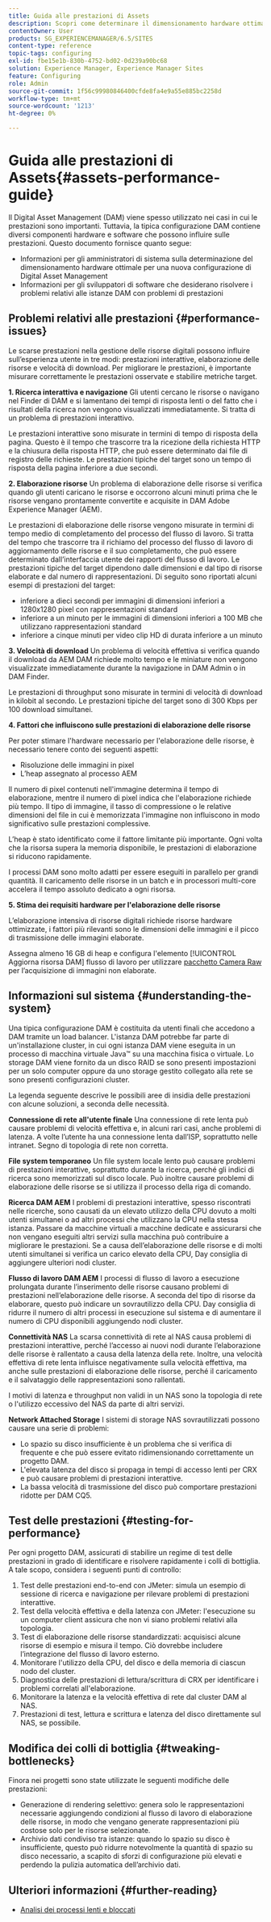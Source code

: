 ```yaml
---
title: Guida alle prestazioni di Assets
description: Scopri come determinare il dimensionamento hardware ottimale per una nuova configurazione di Digital Asset Management (DAM) e come risolvere i problemi di prestazioni
contentOwner: User
products: SG_EXPERIENCEMANAGER/6.5/SITES
content-type: reference
topic-tags: configuring
exl-id: fbe15e1b-830b-4752-bd02-0d239a90bc68
solution: Experience Manager, Experience Manager Sites
feature: Configuring
role: Admin
source-git-commit: 1f56c99980846400cfde8fa4e9a55e885bc2258d
workflow-type: tm+mt
source-wordcount: '1213'
ht-degree: 0%

---
```


# Guida alle prestazioni di Assets{#assets-performance-guide}

Il Digital Asset Management (DAM) viene spesso utilizzato nei casi in cui le prestazioni sono importanti. Tuttavia, la tipica configurazione DAM contiene diversi componenti hardware e software che possono influire sulle prestazioni. Questo documento fornisce quanto segue:

* Informazioni per gli amministratori di sistema sulla determinazione del dimensionamento hardware ottimale per una nuova configurazione di Digital Asset Management
* Informazioni per gli sviluppatori di software che desiderano risolvere i problemi relativi alle istanze DAM con problemi di prestazioni

## Problemi relativi alle prestazioni {#performance-issues}

Le scarse prestazioni nella gestione delle risorse digitali possono influire sull’esperienza utente in tre modi: prestazioni interattive, elaborazione delle risorse e velocità di download. Per migliorare le prestazioni, è importante misurare correttamente le prestazioni osservate e stabilire metriche target.

**1. Ricerca interattiva e navigazione** Gli utenti cercano le risorse o navigano nel Finder di DAM e si lamentano dei tempi di risposta lenti o del fatto che i risultati della ricerca non vengono visualizzati immediatamente. Si tratta di un problema di prestazioni interattivo.

Le prestazioni interattive sono misurate in termini di tempo di risposta della pagina. Questo è il tempo che trascorre tra la ricezione della richiesta HTTP e la chiusura della risposta HTTP, che può essere determinato dai file di registro delle richieste. Le prestazioni tipiche del target sono un tempo di risposta della pagina inferiore a due secondi.

**2. Elaborazione risorse** Un problema di elaborazione delle risorse si verifica quando gli utenti caricano le risorse e occorrono alcuni minuti prima che le risorse vengano prontamente convertite e acquisite in DAM Adobe Experience Manager (AEM).

Le prestazioni di elaborazione delle risorse vengono misurate in termini di tempo medio di completamento del processo del flusso di lavoro. Si tratta del tempo che trascorre tra il richiamo del processo del flusso di lavoro di aggiornamento delle risorse e il suo completamento, che può essere determinato dall’interfaccia utente dei rapporti del flusso di lavoro. Le prestazioni tipiche del target dipendono dalle dimensioni e dal tipo di risorse elaborate e dal numero di rappresentazioni. Di seguito sono riportati alcuni esempi di prestazioni del target:

* inferiore a dieci secondi per immagini di dimensioni inferiori a 1280x1280 pixel con rappresentazioni standard
* inferiore a un minuto per le immagini di dimensioni inferiori a 100 MB che utilizzano rappresentazioni standard
* inferiore a cinque minuti per video clip HD di durata inferiore a un minuto

**3. Velocità di download** Un problema di velocità effettiva si verifica quando il download da AEM DAM richiede molto tempo e le miniature non vengono visualizzate immediatamente durante la navigazione in DAM Admin o in DAM Finder.

Le prestazioni di throughput sono misurate in termini di velocità di download in kilobit al secondo. Le prestazioni tipiche del target sono di 300 Kbps per 100 download simultanei.

**4. Fattori che influiscono sulle prestazioni di elaborazione delle risorse**

Per poter stimare l&#39;hardware necessario per l&#39;elaborazione delle risorse, è necessario tenere conto dei seguenti aspetti:

* Risoluzione delle immagini in pixel
* L’heap assegnato al processo AEM

Il numero di pixel contenuti nell&#39;immagine determina il tempo di elaborazione, mentre il numero di pixel indica che l&#39;elaborazione richiede più tempo.
Il tipo di immagine, il tasso di compressione o le relative dimensioni del file in cui è memorizzata l&#39;immagine non influiscono in modo significativo sulle prestazioni complessive.

L’heap è stato identificato come il fattore limitante più importante. Ogni volta che la risorsa supera la memoria disponibile, le prestazioni di elaborazione si riducono rapidamente.

I processi DAM sono molto adatti per essere eseguiti in parallelo per grandi quantità. Il caricamento delle risorse in un batch e in processori multi-core accelera il tempo assoluto dedicato a ogni risorsa.

**5. Stima dei requisiti hardware per l&#39;elaborazione delle risorse**

L’elaborazione intensiva di risorse digitali richiede risorse hardware ottimizzate, i fattori più rilevanti sono le dimensioni delle immagini e il picco di trasmissione delle immagini elaborate.

Assegna almeno 16 GB di heap e configura l&#39;elemento [!UICONTROL Aggiorna risorsa DAM] flusso di lavoro per utilizzare [pacchetto Camera Raw](/help/assets/camera-raw.md) per l’acquisizione di immagini non elaborate.

## Informazioni sul sistema {#understanding-the-system}

Una tipica configurazione DAM è costituita da utenti finali che accedono a DAM tramite un load balancer. L&#39;istanza DAM potrebbe far parte di un&#39;installazione cluster, in cui ogni istanza DAM viene eseguita in un processo di macchina virtuale Java™ su una macchina fisica o virtuale. Lo storage DAM viene fornito da un disco RAID se sono presenti impostazioni per un solo computer oppure da uno storage gestito collegato alla rete se sono presenti configurazioni cluster.

La legenda seguente descrive le possibili aree di insidia delle prestazioni con alcune soluzioni, a seconda delle necessità.

**Connessione di rete all&#39;utente finale** Una connessione di rete lenta può causare problemi di velocità effettiva e, in alcuni rari casi, anche problemi di latenza. A volte l’utente ha una connessione lenta dall’ISP, soprattutto nelle intranet. Segno di topologia di rete non corretta.

**File system temporaneo** Un file system locale lento può causare problemi di prestazioni interattive, soprattutto durante la ricerca, perché gli indici di ricerca sono memorizzati sul disco locale. Può inoltre causare problemi di elaborazione delle risorse se si utilizza il processo della riga di comando.

**Ricerca DAM AEM** I problemi di prestazioni interattive, spesso riscontrati nelle ricerche, sono causati da un elevato utilizzo della CPU dovuto a molti utenti simultanei o ad altri processi che utilizzano la CPU nella stessa istanza. Passare da macchine virtuali a macchine dedicate e assicurarsi che non vengano eseguiti altri servizi sulla macchina può contribuire a migliorare le prestazioni. Se a causa dell’elaborazione delle risorse e di molti utenti simultanei si verifica un carico elevato della CPU, Day consiglia di aggiungere ulteriori nodi cluster.

**Flusso di lavoro DAM AEM** I processi di flusso di lavoro a esecuzione prolungata durante l’inserimento delle risorse causano problemi di prestazioni nell’elaborazione delle risorse. A seconda del tipo di risorse da elaborare, questo può indicare un sovrautilizzo della CPU. Day consiglia di ridurre il numero di altri processi in esecuzione sul sistema e di aumentare il numero di CPU disponibili aggiungendo nodi cluster.

**Connettività NAS** La scarsa connettività di rete al NAS causa problemi di prestazioni interattive, perché l’accesso ai nuovi nodi durante l’elaborazione delle risorse è rallentato a causa della latenza della rete. Inoltre, una velocità effettiva di rete lenta influisce negativamente sulla velocità effettiva, ma anche sulle prestazioni di elaborazione delle risorse, perché il caricamento e il salvataggio delle rappresentazioni sono rallentati.

I motivi di latenza e throughput non validi in un NAS sono la topologia di rete o l&#39;utilizzo eccessivo del NAS da parte di altri servizi.

**Network Attached Storage** I sistemi di storage NAS sovrautilizzati possono causare una serie di problemi:

* Lo spazio su disco insufficiente è un problema che si verifica di frequente e che può essere evitato ridimensionando correttamente un progetto DAM.
* L&#39;elevata latenza del disco si propaga in tempi di accesso lenti per CRX e può causare problemi di prestazioni interattive.
* La bassa velocità di trasmissione del disco può comportare prestazioni ridotte per DAM CQ5.

## Test delle prestazioni {#testing-for-performance}

Per ogni progetto DAM, assicurati di stabilire un regime di test delle prestazioni in grado di identificare e risolvere rapidamente i colli di bottiglia. A tale scopo, considera i seguenti punti di controllo:

1. Test delle prestazioni end-to-end con JMeter: simula un esempio di sessione di ricerca e navigazione per rilevare problemi di prestazioni interattive.
1. Test della velocità effettiva e della latenza con JMeter: l&#39;esecuzione su un computer client assicura che non vi siano problemi relativi alla topologia.
1. Test di elaborazione delle risorse standardizzati: acquisisci alcune risorse di esempio e misura il tempo. Ciò dovrebbe includere l’integrazione del flusso di lavoro esterno.
1. Monitorare l&#39;utilizzo della CPU, del disco e della memoria di ciascun nodo del cluster.
1. Diagnostica delle prestazioni di lettura/scrittura di CRX per identificare i problemi correlati all&#39;elaborazione.
1. Monitorare la latenza e la velocità effettiva di rete dal cluster DAM al NAS.
1. Prestazioni di test, lettura e scrittura e latenza del disco direttamente sul NAS, se possibile.

## Modifica dei colli di bottiglia {#tweaking-bottlenecks}

Finora nei progetti sono state utilizzate le seguenti modifiche delle prestazioni:

* Generazione di rendering selettivo: genera solo le rappresentazioni necessarie aggiungendo condizioni al flusso di lavoro di elaborazione delle risorse, in modo che vengano generate rappresentazioni più costose solo per le risorse selezionate.
* Archivio dati condiviso tra istanze: quando lo spazio su disco è insufficiente, questo può ridurre notevolmente la quantità di spazio su disco necessario, a scapito di sforzi di configurazione più elevati e perdendo la pulizia automatica dell’archivio dati.

## Ulteriori informazioni {#further-reading}

* [Analisi dei processi lenti e bloccati](https://helpx.adobe.com/experience-manager/kb/AnalyzeSlowAndBlockedProcesses.html)
